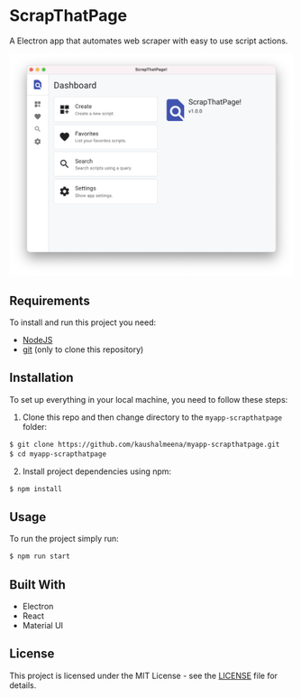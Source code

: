 # ScrapThatPage

A Electron app that automates web scraper with easy to use script actions.

<img src="./assets/Dashboard.png">

## Requirements

To install and run this project you need:

- [NodeJS](https://nodejs.org/ "NodeJS")
- [git](https://git-scm.com/downloads "git") (only to clone this repository)

## Installation

To set up everything in your local machine, you need to follow these steps:

1. Clone this repo and then change directory to the `myapp-scrapthatpage` folder:

```bash
$ git clone https://github.com/kaushalmeena/myapp-scrapthatpage.git
$ cd myapp-scrapthatpage
```

2. Install project dependencies using npm:

```bash
$ npm install
```

## Usage

To run the project simply run:

```bash
$ npm run start
```

## Built With

- Electron
- React
- Material UI

## License

This project is licensed under the MIT License - see the [LICENSE](LICENSE) file for details.
